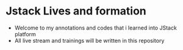 # Jstack Lives and formation

- Welcome to my annotations and codes that i learned into JStack platform
- All live stream and trainings will be written in this repository